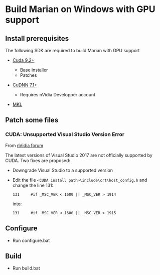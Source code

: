 # Build Marian on Windows with GPU support


## Install prerequisites

The following SDK are required to build Marian with GPU support

   - [Cuda 9.2+](https://developer.nvidia.com/cuda-downloads?target_os=Windows&target_arch=x86_64&target_version=10&target_type=exelocal)
        - Base installer
        - Patches

   - [CuDNN 7.1+](https://developer.nvidia.com/rdp/cudnn-download)
        - Requires nVidia Developper account

   - [MKL](https://software.intel.com/en-us/mkl)

## Patch some files

### CUDA: Unsupported Visual Studio Version Error
From [nVidia forum](https://devtalk.nvidia.com/default/topic/1022648/cuda-setup-and-installation/cuda-9-unsupported-visual-studio-version-error/4)

The latest versions of Visual Studio 2017 are not officially supported by CUDA. Two fixes are proposed:
- Downgrade Visual Studio to a supported version
- Edit the file `<CUDA install path>\include\crt\host_config.h` and change the line 131:

      131     #if _MSC_VER < 1600 || _MSC_VER > 1914

  into:

      131     #if _MSC_VER < 1600 || _MSC_VER > 1915


## Configure
- Run configure.bat

## Build
- Run build.bat